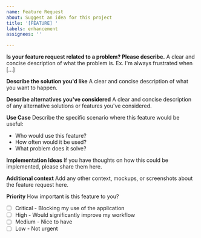 ```yaml
---
name: Feature Request
about: Suggest an idea for this project
title: '[FEATURE] '
labels: enhancement
assignees: ''

---
```


**Is your feature request related to a problem? Please describe.**
A clear and concise description of what the problem is. Ex. I'm always frustrated when [...]

**Describe the solution you'd like**
A clear and concise description of what you want to happen.

**Describe alternatives you've considered**
A clear and concise description of any alternative solutions or features you've considered.

**Use Case**
Describe the specific scenario where this feature would be useful:
- Who would use this feature?
- How often would it be used?
- What problem does it solve?

**Implementation Ideas**
If you have thoughts on how this could be implemented, please share them here.

**Additional context**
Add any other context, mockups, or screenshots about the feature request here.

**Priority**
How important is this feature to you?
- [ ] Critical - Blocking my use of the application
- [ ] High - Would significantly improve my workflow
- [ ] Medium - Nice to have
- [ ] Low - Not urgent
